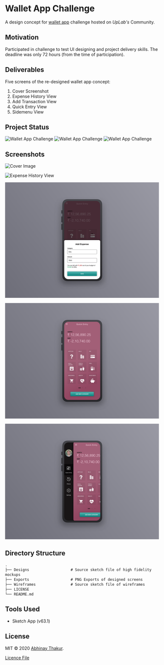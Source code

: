 # Wallet App Challenge

A design concept for [wallet app](https://www.uplabs.com/challenges/wallet-app-challenge) challenge hosted on *UpLab's* Community.

## Motivation
 Participated in challenge to test UI designing and project delivery skills. The deadline was only 72 hours (from the time of participation). 

## Deliverables
Five screens of the re-designed wallet app concept:
1. Cover Screenshot
2. Expense History View
3. Add Transaction View   
4. Quick Entry View
5. Sidemenu View

## Project Status
![Wallet App Challenge](https://img.shields.io/static/v1?label=Progress&message=Finished&color=<COLOR>)
![Wallet App Challenge](https://img.shields.io/static/v1?label=Submitted%20On&message=March%201%202020&color=<COLOR>)
![Wallet App Challenge](https://img.shields.io/static/v1?label=Upvotes&message=20&color=blue)

## Screenshots
![Cover Image](Exports/Final/Main.png)

![Expense History View](Exports/Final/Screen%204.png)

![Add Transaction View](Exports/Final/Screen%203.png)

![Quick Entry View](Exports/Final/Screen%202.png)

![Sidemenu View](Exports/Final/Screen%201.png)

## Directory Structure
```
.
├── Designs                   # Source sketch file of high fidelity mockups
├── Exports                   # PNG Exports of designed screens
├── Wireframes                # Source sketch file of wireframes
├── LICENSE
└── README.md
```

## Tools Used
- Sketch App (v63.1)

## License
MIT &copy; 2020 [Abhinay Thakur](https://thisisabhinay.com). 

[Licence File](https://github.com/thisisabhinay/Wallet-App-Challenge/blob/master/LICENSE)
